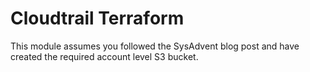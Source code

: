 # Cloudtrail Terraform 

This module assumes you followed the SysAdvent blog post and have created the required account level S3 bucket.
